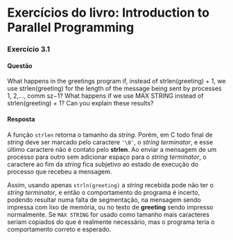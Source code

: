# Exercícios do livro: Introduction to Parallel Programming

### Exercício 3.1
#### Questão
What happens in the greetings program if, instead of strlen(greeting) + 1,
we use strlen(greeting) for the length of the message being sent by processes 1, 2,..., comm sz−1?
What happens if we use MAX STRING instead of strlen(greeting) + 1?
Can you explain these results?
#### Resposta
A função `strlen` retorna o tamanho da _string_.
Porém, em C todo final de _string_ deve ser marcado pelo caractere `'\0'`, o _string terminator_,
e esse último caractere não é contato pelo **strlen**.
Ao enviar a mensagem de um processo para outro sem adicionar espaço para o _string terminator_,
o caractere ao fim da _string_ fica subjetivo ao estado de execução do processo que recebeu a mensagem.

Assim, usando apenas `strln(greeting)` a _string_ recebida pode não ter o _string terminator_,
e então o comportamento do programa é incerto,
podendo resultar numa falta de segmentação,
na mensagem sendo impressa com lixo de memória,
ou no texto de **greeting** sendo impresso normalmente.
Se `MAX STRING` for usado como tamanho mais caracteres seriam copiados do que é realmente necessário,
mas o programa teria o comportamento correto e esperado.
